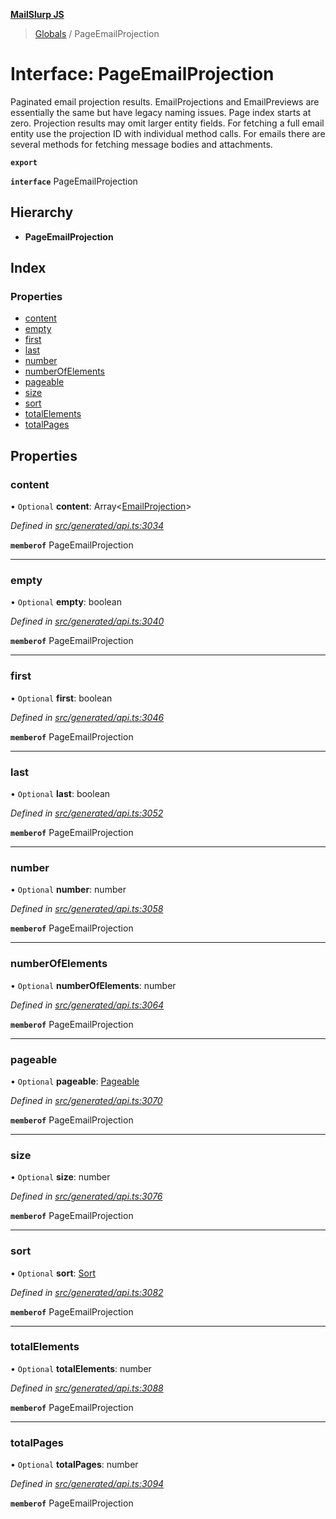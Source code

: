 **[MailSlurp JS](../README.md)**

> [Globals](../README.md) / PageEmailProjection

# Interface: PageEmailProjection

Paginated email projection results. EmailProjections and EmailPreviews are essentially the same but have legacy naming issues. Page index starts at zero. Projection results may omit larger entity fields. For fetching a full email entity use the projection ID with individual method calls. For emails there are several methods for fetching message bodies and attachments.

**`export`** 

**`interface`** PageEmailProjection

## Hierarchy

* **PageEmailProjection**

## Index

### Properties

* [content](pageemailprojection.md#content)
* [empty](pageemailprojection.md#empty)
* [first](pageemailprojection.md#first)
* [last](pageemailprojection.md#last)
* [number](pageemailprojection.md#number)
* [numberOfElements](pageemailprojection.md#numberofelements)
* [pageable](pageemailprojection.md#pageable)
* [size](pageemailprojection.md#size)
* [sort](pageemailprojection.md#sort)
* [totalElements](pageemailprojection.md#totalelements)
* [totalPages](pageemailprojection.md#totalpages)

## Properties

### content

• `Optional` **content**: Array\<[EmailProjection](emailprojection.md)>

*Defined in [src/generated/api.ts:3034](https://github.com/mailslurp/mailslurp-client/blob/85c640b/src/generated/api.ts#L3034)*

**`memberof`** PageEmailProjection

___

### empty

• `Optional` **empty**: boolean

*Defined in [src/generated/api.ts:3040](https://github.com/mailslurp/mailslurp-client/blob/85c640b/src/generated/api.ts#L3040)*

**`memberof`** PageEmailProjection

___

### first

• `Optional` **first**: boolean

*Defined in [src/generated/api.ts:3046](https://github.com/mailslurp/mailslurp-client/blob/85c640b/src/generated/api.ts#L3046)*

**`memberof`** PageEmailProjection

___

### last

• `Optional` **last**: boolean

*Defined in [src/generated/api.ts:3052](https://github.com/mailslurp/mailslurp-client/blob/85c640b/src/generated/api.ts#L3052)*

**`memberof`** PageEmailProjection

___

### number

• `Optional` **number**: number

*Defined in [src/generated/api.ts:3058](https://github.com/mailslurp/mailslurp-client/blob/85c640b/src/generated/api.ts#L3058)*

**`memberof`** PageEmailProjection

___

### numberOfElements

• `Optional` **numberOfElements**: number

*Defined in [src/generated/api.ts:3064](https://github.com/mailslurp/mailslurp-client/blob/85c640b/src/generated/api.ts#L3064)*

**`memberof`** PageEmailProjection

___

### pageable

• `Optional` **pageable**: [Pageable](pageable.md)

*Defined in [src/generated/api.ts:3070](https://github.com/mailslurp/mailslurp-client/blob/85c640b/src/generated/api.ts#L3070)*

**`memberof`** PageEmailProjection

___

### size

• `Optional` **size**: number

*Defined in [src/generated/api.ts:3076](https://github.com/mailslurp/mailslurp-client/blob/85c640b/src/generated/api.ts#L3076)*

**`memberof`** PageEmailProjection

___

### sort

• `Optional` **sort**: [Sort](sort.md)

*Defined in [src/generated/api.ts:3082](https://github.com/mailslurp/mailslurp-client/blob/85c640b/src/generated/api.ts#L3082)*

**`memberof`** PageEmailProjection

___

### totalElements

• `Optional` **totalElements**: number

*Defined in [src/generated/api.ts:3088](https://github.com/mailslurp/mailslurp-client/blob/85c640b/src/generated/api.ts#L3088)*

**`memberof`** PageEmailProjection

___

### totalPages

• `Optional` **totalPages**: number

*Defined in [src/generated/api.ts:3094](https://github.com/mailslurp/mailslurp-client/blob/85c640b/src/generated/api.ts#L3094)*

**`memberof`** PageEmailProjection
